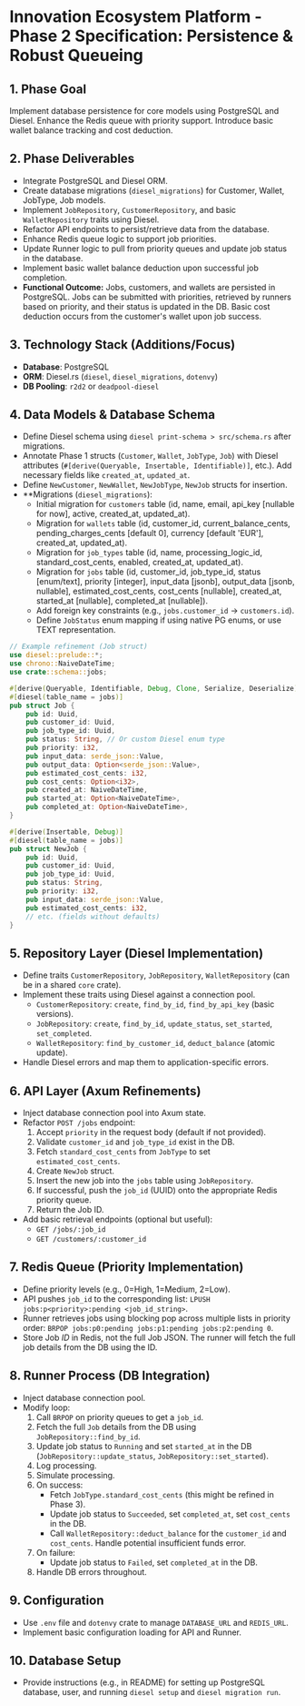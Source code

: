 # Innovation Ecosystem Platform - Phase 2 Specification: Persistence & Robust Queueing

## 1. Phase Goal

Implement database persistence for core models using PostgreSQL and Diesel. Enhance the Redis queue with priority support. Introduce basic wallet balance tracking and cost deduction.

## 2. Phase Deliverables

*   Integrate PostgreSQL and Diesel ORM.
*   Create database migrations (`diesel_migrations`) for Customer, Wallet, JobType, Job models.
*   Implement `JobRepository`, `CustomerRepository`, and basic `WalletRepository` traits using Diesel.
*   Refactor API endpoints to persist/retrieve data from the database.
*   Enhance Redis queue logic to support job priorities.
*   Update Runner logic to pull from priority queues and update job status in the database.
*   Implement basic wallet balance deduction upon successful job completion.
*   **Functional Outcome:** Jobs, customers, and wallets are persisted in PostgreSQL. Jobs can be submitted with priorities, retrieved by runners based on priority, and their status is updated in the DB. Basic cost deduction occurs from the customer's wallet upon job success.

## 3. Technology Stack (Additions/Focus)

*   **Database**: PostgreSQL
*   **ORM**: Diesel.rs (`diesel`, `diesel_migrations`, `dotenvy`)
*   **DB Pooling**: `r2d2` or `deadpool-diesel`

## 4. Data Models & Database Schema

*   Define Diesel schema using `diesel print-schema > src/schema.rs` after migrations.
*   Annotate Phase 1 structs (`Customer`, `Wallet`, `JobType`, `Job`) with Diesel attributes (`#[derive(Queryable, Insertable, Identifiable)]`, etc.). Add necessary fields like `created_at`, `updated_at`.
*   Define `NewCustomer`, `NewWallet`, `NewJobType`, `NewJob` structs for insertion.
*   **Migrations (`diesel_migrations`):
    *   Initial migration for `customers` table (id, name, email, api_key [nullable for now], active, created_at, updated_at).
    *   Migration for `wallets` table (id, customer_id, current_balance_cents, pending_charges_cents [default 0], currency [default 'EUR'], created_at, updated_at).
    *   Migration for `job_types` table (id, name, processing_logic_id, standard_cost_cents, enabled, created_at, updated_at).
    *   Migration for `jobs` table (id, customer_id, job_type_id, status [enum/text], priority [integer], input_data [jsonb], output_data [jsonb, nullable], estimated_cost_cents, cost_cents [nullable], created_at, started_at [nullable], completed_at [nullable]).
    *   Add foreign key constraints (e.g., `jobs.customer_id` -> `customers.id`).
    *   Define `JobStatus` enum mapping if using native PG enums, or use TEXT representation.

```rust
// Example refinement (Job struct)
use diesel::prelude::*;
use chrono::NaiveDateTime;
use crate::schema::jobs;

#[derive(Queryable, Identifiable, Debug, Clone, Serialize, Deserialize)]
#[diesel(table_name = jobs)]
pub struct Job {
    pub id: Uuid,
    pub customer_id: Uuid,
    pub job_type_id: Uuid,
    pub status: String, // Or custom Diesel enum type
    pub priority: i32,
    pub input_data: serde_json::Value,
    pub output_data: Option<serde_json::Value>,
    pub estimated_cost_cents: i32,
    pub cost_cents: Option<i32>,
    pub created_at: NaiveDateTime,
    pub started_at: Option<NaiveDateTime>,
    pub completed_at: Option<NaiveDateTime>,
}

#[derive(Insertable, Debug)]
#[diesel(table_name = jobs)]
pub struct NewJob {
    pub id: Uuid,
    pub customer_id: Uuid,
    pub job_type_id: Uuid,
    pub status: String,
    pub priority: i32,
    pub input_data: serde_json::Value,
    pub estimated_cost_cents: i32,
    // etc. (fields without defaults)
}
```

## 5. Repository Layer (Diesel Implementation)

*   Define traits `CustomerRepository`, `JobRepository`, `WalletRepository` (can be in a shared `core` crate).
*   Implement these traits using Diesel against a connection pool.
    *   `CustomerRepository`: `create`, `find_by_id`, `find_by_api_key` (basic versions).
    *   `JobRepository`: `create`, `find_by_id`, `update_status`, `set_started`, `set_completed`.
    *   `WalletRepository`: `find_by_customer_id`, `deduct_balance` (atomic update).
*   Handle Diesel errors and map them to application-specific errors.

## 6. API Layer (Axum Refinements)

*   Inject database connection pool into Axum state.
*   Refactor `POST /jobs` endpoint:
    1.  Accept `priority` in the request body (default if not provided).
    2.  Validate `customer_id` and `job_type_id` exist in the DB.
    3.  Fetch `standard_cost_cents` from `JobType` to set `estimated_cost_cents`.
    4.  Create `NewJob` struct.
    5.  Insert the new job into the `jobs` table using `JobRepository`.
    6.  If successful, push the `job_id` (UUID) onto the appropriate Redis priority queue.
    7.  Return the Job ID.
*   Add basic retrieval endpoints (optional but useful):
    *   `GET /jobs/:job_id`
    *   `GET /customers/:customer_id`

## 7. Redis Queue (Priority Implementation)

*   Define priority levels (e.g., 0=High, 1=Medium, 2=Low).
*   API pushes `job_id` to the corresponding list: `LPUSH jobs:p<priority>:pending <job_id_string>`.
*   Runner retrieves jobs using blocking pop across multiple lists in priority order: `BRPOP jobs:p0:pending jobs:p1:pending jobs:p2:pending 0`.
*   Store Job *ID* in Redis, not the full Job JSON. The runner will fetch the full job details from the DB using the ID.

## 8. Runner Process (DB Integration)

*   Inject database connection pool.
*   Modify loop:
    1.  Call `BRPOP` on priority queues to get a `job_id`.
    2.  Fetch the full `Job` details from the DB using `JobRepository::find_by_id`.
    3.  Update job status to `Running` and set `started_at` in the DB (`JobRepository::update_status`, `JobRepository::set_started`).
    4.  Log processing.
    5.  Simulate processing.
    6.  On success:
        *   Fetch `JobType.standard_cost_cents` (this might be refined in Phase 3).
        *   Update job status to `Succeeded`, set `completed_at`, set `cost_cents` in the DB.
        *   Call `WalletRepository::deduct_balance` for the `customer_id` and `cost_cents`. Handle potential insufficient funds error.
    7.  On failure:
        *   Update job status to `Failed`, set `completed_at` in the DB.
    8.  Handle DB errors throughout.

## 9. Configuration

*   Use `.env` file and `dotenvy` crate to manage `DATABASE_URL` and `REDIS_URL`.
*   Implement basic configuration loading for API and Runner.

## 10. Database Setup

*   Provide instructions (e.g., in README) for setting up PostgreSQL database, user, and running `diesel setup` and `diesel migration run`.
